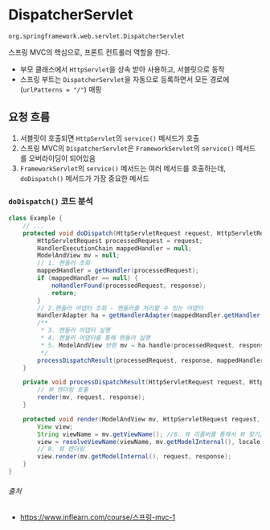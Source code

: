 # DispatcherServlet

`org.springframework.web.servlet.DispatcherServlet`

스프링 MVC의 핵심으로, 프론트 컨트롤러 역할을 한다.

- 부모 클래스에서 `HttpServlet`을 상속 받아 사용하고, 서블릿으로 동작
- 스프링 부트는 `DispatcherServlet`을 자동으로 등록하면서 모든 경로에 (`urlPatterns = "/"`) 매핑

## 요청 흐름

1. 서블릿이 호출되면 `HttpServlet`의 `service()` 메서드가 호출
2. 스프링 MVC의 `DispatcherServlet`은 `FrameworkServlet`의 `service()` 메서드를 오버라이딩이 되어있음
3. `FrameworkServlet`의 `service()` 메서드는 여러 메서드를 호출하는데, `doDispatch()` 메서드가 가장 중요한 메서드

### `doDispatch()` 코드 분석

```java
class Example {
    // ...
    protected void doDispatch(HttpServletRequest request, HttpServletResponse response) throws Exception {
        HttpServletRequest processedRequest = request;
        HandlerExecutionChain mappedHandler = null;
        ModelAndView mv = null;
        // 1. 핸들러 조회
        mappedHandler = getHandler(processedRequest);
        if (mappedHandler == null) {
            noHandlerFound(processedRequest, response);
            return;
        }
        // 2.핸들러 어댑터 조회 - 핸들러를 처리할 수 있는 어댑터
        HandlerAdapter ha = getHandlerAdapter(mappedHandler.getHandler());
        /**
         * 3. 핸들러 어댑터 실행
         * 4. 핸들러 어댑터를 통해 핸들러 실행
         * 5. ModelAndView 반환 mv = ha.handle(processedRequest, response, mappedHandler.getHandler());
         */
        processDispatchResult(processedRequest, response, mappedHandler, mv, dispatchException);
    }

    private void processDispatchResult(HttpServletRequest request, HttpServletResponse response, HandlerExecutionChain mappedHandler, ModelAndView mv, Exception exception) throws Exception {
        // 뷰 렌더링 호출
        render(mv, request, response);
    }

    protected void render(ModelAndView mv, HttpServletRequest request, HttpServletResponse response) throws Exception {
        View view;
        String viewName = mv.getViewName(); //6. 뷰 리졸버를 통해서 뷰 찾기, 7.View 반환
        view = resolveViewName(viewName, mv.getModelInternal(), locale, request);
        // 8. 뷰 렌더링
        view.render(mv.getModelInternal(), request, response);
    }
}
```

###### 출처

- https://www.inflearn.com/course/스프링-mvc-1